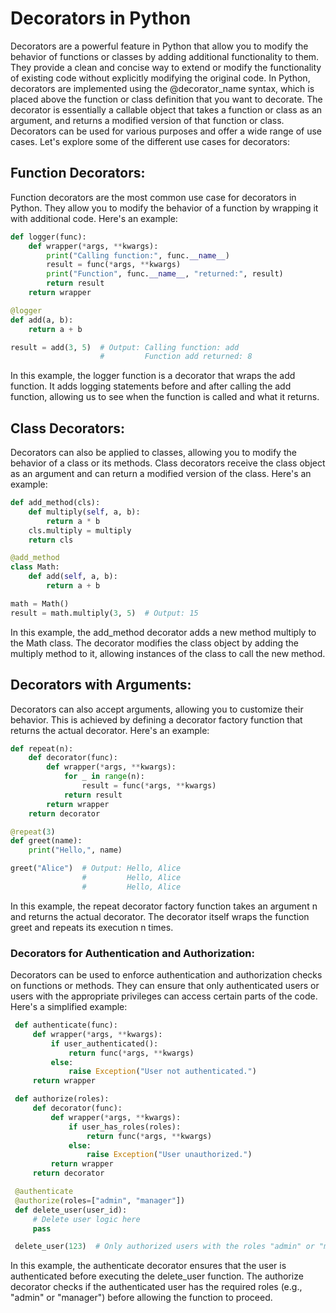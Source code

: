 # Decorators in Python

 Decorators are a powerful feature in Python that allow you to modify the behavior of functions or classes by adding additional functionality to them. They provide a clean and concise way to extend or modify the functionality of existing code without explicitly modifying the original code.
In Python, decorators are implemented using the @decorator_name syntax, which is placed above the function or class definition that you want to decorate. The decorator is essentially a callable object that takes a function or class as an argument, and returns a modified version of that function or class.
Decorators can be used for various purposes and offer a wide range of use cases. Let's explore some of the different use cases for decorators:

## Function Decorators:
Function decorators are the most common use case for decorators in Python. They allow you to modify the behavior of a function by wrapping it with additional code. Here's an example:

```python
def logger(func):
    def wrapper(*args, **kwargs):
        print("Calling function:", func.__name__)
        result = func(*args, **kwargs)
        print("Function", func.__name__, "returned:", result)
        return result
    return wrapper

@logger
def add(a, b):
    return a + b

result = add(3, 5)  # Output: Calling function: add
                    #         Function add returned: 8
```

In this example, the logger function is a decorator that wraps the add function. It adds logging statements before and after calling the add function, allowing us to see when the function is called and what it returns.

## Class Decorators:
Decorators can also be applied to classes, allowing you to modify the behavior of a class or its methods. Class decorators receive the class object as an argument and can return a modified version of the class. Here's an example:

```python
def add_method(cls):
    def multiply(self, a, b):
        return a * b
    cls.multiply = multiply
    return cls

@add_method
class Math:
    def add(self, a, b):
        return a + b

math = Math()
result = math.multiply(3, 5)  # Output: 15
```

In this example, the add_method decorator adds a new method multiply to the Math class. The decorator modifies the class object by adding the multiply method to it, allowing instances of the class to call the new method.

## Decorators with Arguments:
Decorators can also accept arguments, allowing you to customize their behavior. This is achieved by defining a decorator factory function that returns the actual decorator. Here's an example:

```python
def repeat(n):
    def decorator(func):
        def wrapper(*args, **kwargs):
            for _ in range(n):
                result = func(*args, **kwargs)
            return result
        return wrapper
    return decorator

@repeat(3)
def greet(name):
    print("Hello,", name)

greet("Alice")  # Output: Hello, Alice
                #         Hello, Alice
                #         Hello, Alice
```

In this example, the repeat decorator factory function takes an argument n and returns the actual decorator. The decorator itself wraps the function greet and repeats its execution n times.

### Decorators for Authentication and Authorization:
Decorators can be used to enforce authentication and authorization checks on functions or methods. They can ensure that only authenticated users or users with the appropriate privileges can access certain parts of the code. Here's a simplified example:

```python
 def authenticate(func):
     def wrapper(*args, **kwargs):
         if user_authenticated():
             return func(*args, **kwargs)
         else:
             raise Exception("User not authenticated.")
     return wrapper

 def authorize(roles):
     def decorator(func):
         def wrapper(*args, **kwargs):
             if user_has_roles(roles):
                 return func(*args, **kwargs)
             else:
                 raise Exception("User unauthorized.")
         return wrapper
     return decorator

 @authenticate
 @authorize(roles=["admin", "manager"])
 def delete_user(user_id):
     # Delete user logic here
     pass

 delete_user(123)  # Only authorized users with the roles "admin" or "manager" can delete users.
```

In this example, the authenticate decorator ensures that the user is authenticated before executing the delete_user function. The authorize decorator checks if the authenticated user has the required roles (e.g., "admin" or "manager") before allowing the function to proceed.
